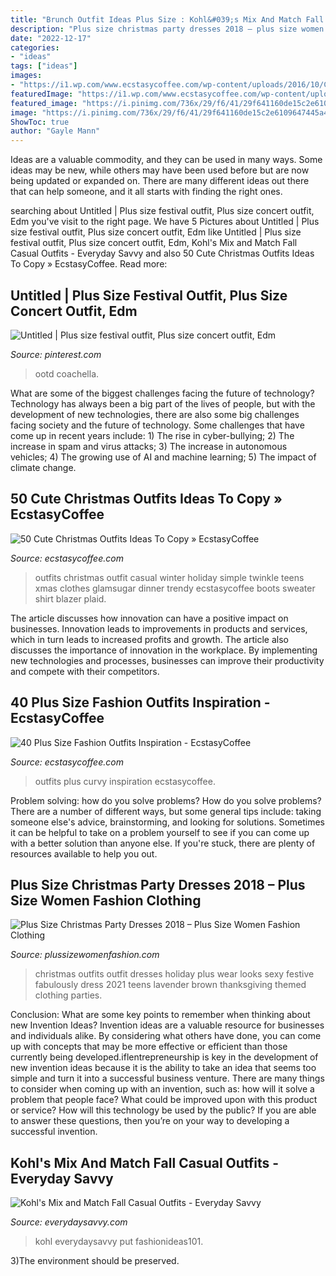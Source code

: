 ```yaml
---
title: "Brunch Outfit Ideas Plus Size : Kohl&#039;s Mix And Match Fall Casual Outfits"
description: "Plus size christmas party dresses 2018 – plus size women fashion clothing"
date: "2022-12-17"
categories:
- "ideas"
tags: ["ideas"]
images:
- "https://i1.wp.com/www.ecstasycoffee.com/wp-content/uploads/2016/10/Cute-Christmas-outfits-5.jpg"
featuredImage: "https://i1.wp.com/www.ecstasycoffee.com/wp-content/uploads/2016/10/Cute-Christmas-outfits-5.jpg"
featured_image: "https://i.pinimg.com/736x/29/f6/41/29f641160de15c2e6109647445a4591f.jpg"
image: "https://i.pinimg.com/736x/29/f6/41/29f641160de15c2e6109647445a4591f.jpg"
ShowToc: true
author: "Gayle Mann"
---
```



Ideas are a valuable commodity, and they can be used in many ways. Some ideas may be new, while others may have been used before but are now being updated or expanded on. There are many different ideas out there that can help someone, and it all starts with finding the right ones.

	

		
searching about Untitled | Plus size festival outfit, Plus size concert outfit, Edm you've visit to the right page. We have 5 Pictures about Untitled | Plus size festival outfit, Plus size concert outfit, Edm like Untitled | Plus size festival outfit, Plus size concert outfit, Edm, Kohl&#039;s Mix and Match Fall Casual Outfits - Everyday Savvy and also 50 Cute Christmas Outfits Ideas To Copy » EcstasyCoffee. Read more:
		
    
## Untitled | Plus Size Festival Outfit, Plus Size Concert Outfit, Edm

<img loading=lazy src="https://i.pinimg.com/736x/29/f6/41/29f641160de15c2e6109647445a4591f.jpg" onerror="this.onerror=null;this.src='https://tse1.mm.bing.net/th?id=OIP.p_CQx4TeVdeD5kAtz97z1QHaK0&amp;pid=15.1';" alt="Untitled | Plus size festival outfit, Plus size concert outfit, Edm">

_Source: pinterest.com_

>ootd coachella. 

	

What are some of the biggest challenges facing the future of technology?
Technology has always been a big part of the lives of people, but with the development of new technologies, there are also some big challenges facing society and the future of technology. Some challenges that have come up in recent years include: 1) The rise in cyber-bullying; 2) The increase in spam and virus attacks; 3) The increase in autonomous vehicles; 4) The growing use of AI and machine learning; 5) The impact of climate change.

    
## 50 Cute Christmas Outfits Ideas To Copy » EcstasyCoffee

<img loading=lazy src="https://i1.wp.com/www.ecstasycoffee.com/wp-content/uploads/2016/10/Cute-Christmas-outfits-5.jpg" onerror="this.onerror=null;this.src='https://tse4.mm.bing.net/th?id=OIP.5UUlrQWTJHXcDGPUiyKnkAHaLG&amp;pid=15.1';" alt="50 Cute Christmas Outfits Ideas To Copy » EcstasyCoffee">

_Source: ecstasycoffee.com_

>outfits christmas outfit casual winter holiday simple twinkle teens xmas clothes glamsugar dinner trendy ecstasycoffee boots sweater shirt blazer plaid. 

	

The article discusses how innovation can have a positive impact on businesses. Innovation leads to improvements in products and services, which in turn leads to increased profits and growth. The article also discusses the importance of innovation in the workplace. By implementing new technologies and processes, businesses can improve their productivity and compete with their competitors.

    
## 40 Plus Size Fashion Outfits Inspiration - EcstasyCoffee

<img loading=lazy src="http://www.ecstasycoffee.com/wp-content/uploads/2016/10/Curvy-Women-Fashion-Outfits-43.jpg" onerror="this.onerror=null;this.src='https://tse1.mm.bing.net/th?id=OIP.IaTPIcDggOyA05tXbHw_sQHaLk&amp;pid=15.1';" alt="40 Plus Size Fashion Outfits Inspiration - EcstasyCoffee">

_Source: ecstasycoffee.com_

>outfits plus curvy inspiration ecstasycoffee. 

	

Problem solving: how do you solve problems?
How do you solve problems? There are a number of different ways, but some general tips include: taking someone else's advice, brainstorming, and looking for solutions. Sometimes it can be helpful to take on a problem yourself to see if you can come up with a better solution than anyone else. If you're stuck, there are plenty of resources available to help you out.

    
## Plus Size Christmas Party Dresses 2018 – Plus Size Women Fashion Clothing

<img loading=lazy src="http://plussizewomenfashion.com/wp-content/uploads/2017/12/15.-Best-outfit-ideas-for-Christams-party.jpg" onerror="this.onerror=null;this.src='https://tse3.mm.bing.net/th?id=OIP.JWRDgNWNaO55nABs2RMDbAAAAA&amp;pid=15.1';" alt="Plus Size Christmas Party Dresses 2018 – Plus Size Women Fashion Clothing">

_Source: plussizewomenfashion.com_

>christmas outfits outfit dresses holiday plus wear looks sexy festive fabulously dress 2021 teens lavender brown thanksgiving themed clothing parties. 

	

Conclusion: What are some key points to remember when thinking about new Invention Ideas?
Invention ideas are a valuable resource for businesses and individuals alike. By considering what others have done, you can come up with concepts that may be more effective or efficient than those currently being developed.iflentrepreneurship is key in the development of new invention ideas because it is the ability to take an idea that seems too simple and turn it into a successful business venture. There are many things to consider when coming up with an invention, such as: how will it solve a problem that people face? What could be improved upon with this product or service? How will this technology be used by the public? If you are able to answer these questions, then you’re on your way to developing a successful invention.

    
## Kohl&#039;s Mix And Match Fall Casual Outfits - Everyday Savvy

<img loading=lazy src="https://everydaysavvy.com/wp-content/uploads/2014/10/10.16-Kohls-Fall-Fashion-Board-VERTICAL.jpg" onerror="this.onerror=null;this.src='https://tse4.mm.bing.net/th?id=OIP.04s61HKFuU36mkuTF6uezwHaOc&amp;pid=15.1';" alt="Kohl&#039;s Mix and Match Fall Casual Outfits - Everyday Savvy">

_Source: everydaysavvy.com_

>kohl everydaysavvy put fashionideas101. 

	

3)The environment should be preserved. 

